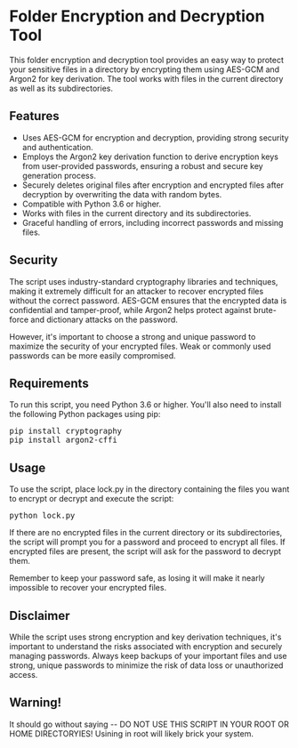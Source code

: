<!DOCTYPE html>
<html lang="en">
<head>
    <meta charset="UTF-8">
    <meta name="viewport" content="width=device-width, initial-scale=1.0">
</head>
<body>
    <h1>Folder Encryption and Decryption Tool</h1>
    <p>This folder encryption and decryption tool provides an easy way to protect your sensitive files in a directory by encrypting them using AES-GCM and Argon2 for key derivation. The tool works with files in the current directory as well as its subdirectories.</p>

<h2>Features</h2>
<ul>
    <li>Uses AES-GCM for encryption and decryption, providing strong security and authentication.</li>
    <li>Employs the Argon2 key derivation function to derive encryption keys from user-provided passwords, ensuring a robust and secure key generation process.</li>
    <li>Securely deletes original files after encryption and encrypted files after decryption by overwriting the data with random bytes.</li>
    <li>Compatible with Python 3.6 or higher.</li>
    <li>Works with files in the current directory and its subdirectories.</li>
    <li>Graceful handling of errors, including incorrect passwords and missing files.</li>
</ul>

<h2>Security</h2>
<p>The script uses industry-standard cryptography libraries and techniques, making it extremely difficult for an attacker to recover encrypted files without the correct password. AES-GCM ensures that the encrypted data is confidential and tamper-proof, while Argon2 helps protect against brute-force and dictionary attacks on the password.</p>
<p>However, it's important to choose a strong and unique password to maximize the security of your encrypted files. Weak or commonly used passwords can be more easily compromised.</p>

<h2>Requirements</h2>
<p>To run this script, you need Python 3.6 or higher. You'll also need to install the following Python packages using pip:</p>
<pre>
pip install cryptography
pip install argon2-cffi
</pre>
<h2>Usage</h2>
<p>To use the script, place lock.py in the directory containing the files you want to encrypt or decrypt and execute the script:</p>
<pre>
python lock.py
</pre>
<p>If there are no encrypted files in the current directory or its subdirectories, the script will prompt you for a password and proceed to encrypt all files. If encrypted files are present, the script will ask for the password to decrypt them.</p>
<p>Remember to keep your password safe, as losing it will make it nearly impossible to recover your encrypted files.</p>
<h2>Disclaimer</h2>
<p>While the script uses strong encryption and key derivation techniques, it's important to understand the risks associated with encryption and securely managing passwords. Always keep backups of your important files and use strong, unique passwords to minimize the risk of data loss or unauthorized access.</p>
<h2>Warning!</h2>
<p>It should go without saying -- DO NOT USE THIS SCRIPT IN YOUR ROOT OR HOME DIRECTORYIES! Usining in root will likely brick your system.
</p>
</body>
</html>
